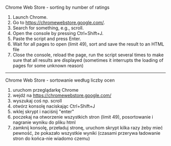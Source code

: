 Chrome Web Store - sorting by number of ratings

1. Launch Chrome.
2. Go to https://chromewebstore.google.com/.
3. Search for something, e.g., scroll.
4. Open the console by pressing Ctrl+Shift+J.
5. Paste the script and press Enter.
6. Wait for all pages to open (limit 49), sort and save the result to an HTML file
7. Close the console, reload the page, run the script several times to make sure that all results are displayed (sometimes it interrupts the loading of pages for some unknown reason)

***
Chrome Web Store - sortowanie według liczby ocen

1. uruchom przeglądarkę Chrome
2. wejdź na https://chromewebstore.google.com/
3. wyszukaj coś np. scroll
4. otwórz konsolę naciskając Ctrl+Shift+J
5. wklej skrypt i naciśnij "enter"
6. poczekaj na otworzenie wszystkich stron (limit 49), posortowanie i nagranie wyniku do pliku html
7. zamknij konsolę, przeładuj stronę, uruchom skrypt kilka razy żeby mieć pewność, że pokazało wszystkie wyniki (czasami przerywa ładowanie stron do końca-nie wiadomo czemu)
